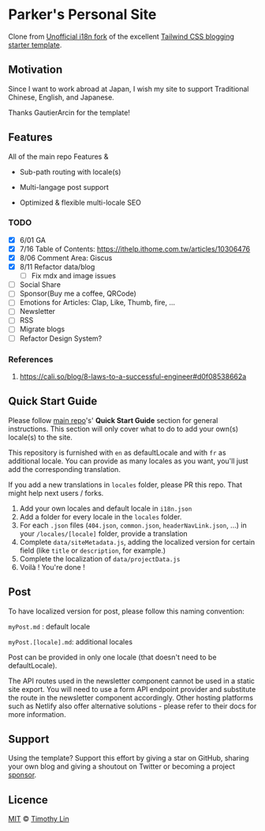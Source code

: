 # Parker's Personal Site

Clone from [Unofficial i18n fork](<(https://github.com/GautierArcin/i18n-tailwind-nextjs-starter-blog)>) of the excellent [Tailwind CSS blogging starter template](https://github.com/timlrx/tailwind-nextjs-starter-blog).

<!-- TODO: PR to the Example List-->

## Motivation

Since I want to work abroad at Japan, I wish my site to support Traditional Chinese, English, and Japanese.

Thanks GautierArcin for the template!

## Features

All of the main repo Features &

- Sub-path routing with locale(s)

- Multi-langage post support

- Optimized & flexible multi-locale SEO

### TODO

- [x] 6/01 GA
- [x] 7/16 Table of Contents: https://ithelp.ithome.com.tw/articles/10306476
- [x] 8/06 Comment Area: Giscus
- [x] 8/11 Refactor data/blog
  - [ ] Fix mdx and image issues
- [ ] Social Share
- [ ] Sponsor(Buy me a coffee, QRCode)
- [ ] Emotions for Articles: Clap, Like, Thumb, fire, ...
- [ ] Newsletter
- [ ] RSS
- [ ] Migrate blogs
- [ ] Refactor Design System?

### References

1. https://cali.so/blog/8-laws-to-a-successful-engineer#d0f08538662a

## Quick Start Guide

Please follow [main repo](https://github.com/timlrx/tailwind-nextjs-starter-blog)'s' **Quick Start Guide** section for general instructions. This section will only cover what to do to add your own(s) locale(s) to the site.

This repository is furnished with `en` as defaultLocale and with `fr` as additional locale. You can provide as many locales as you want, you'll just add the corresponding translation.

If you add a new translations in `locales` folder, please PR this repo. That might help next users / forks.

1. Add your own locales and default locale in `i18n.json`
2. Add a folder for every locale in the `locales` folder.
3. For each `.json` files (`404.json`, `common.json`, `headerNavLink.json`, ...) in your `/locales/[locale]` folder, provide a translation
4. Complete `data/siteMetadata.js`, adding the localized version for certain field (like `title` or `description`, for example.)
5. Complete the localization of `data/projectData.js`
6. Voilà ! You're done !

## Post

To have localized version for post, please follow this naming convention:

`myPost.md` : default locale

`myPost.[locale].md`: additional locales

Post can be provided in only one locale (that doesn't need to be defaultLocale).

The API routes used in the newsletter component cannot be used in a static site export. You will need to use a form API endpoint provider and substitute the route in the newsletter component accordingly. Other hosting platforms such as Netlify also offer alternative solutions - please refer to their docs for more information.

## Support

Using the template? Support this effort by giving a star on GitHub, sharing your own blog and giving a shoutout on Twitter or becoming a project [sponsor](https://github.com/sponsors/timlrx).

## Licence

[MIT](https://github.com/timlrx/tailwind-nextjs-starter-blog/blob/master/LICENSE) © [Timothy Lin](https://www.timlrx.com)
